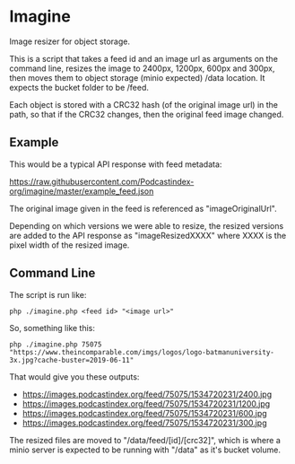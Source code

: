 # Imagine
Image resizer for object storage.

This is a script that takes a feed id and an image url as arguments on the command line, resizes the image to 2400px, 
1200px, 600px and 300px, then moves them to object storage (minio expected) /data location.  It expects the bucket 
folder to be /feed.

Each object is stored with a CRC32 hash (of the original image url) in the path, so that if the CRC32 changes, then
the original feed image changed.


## Example

This would be a typical API response with feed metadata:  

https://raw.githubusercontent.com/Podcastindex-org/imagine/master/example_feed.json

The original image given in the feed is referenced as "imageOriginalUrl".

Depending on which versions we were able to resize, the resized versions are added to the API response as 
"imageResizedXXXX" where XXXX is the pixel width of the resized image.


## Command Line

The script is run like:  

`php ./imagine.php <feed id> "<image url>"`

So, something like this:

`php ./imagine.php 75075 "https://www.theincomparable.com/imgs/logos/logo-batmanuniversity-3x.jpg?cache-buster=2019-06-11"`

That would give you these outputs:

- https://images.podcastindex.org/feed/75075/1534720231/2400.jpg
- https://images.podcastindex.org/feed/75075/1534720231/1200.jpg
- https://images.podcastindex.org/feed/75075/1534720231/600.jpg
- https://images.podcastindex.org/feed/75075/1534720231/300.jpg

The resized files are moved to "/data/feed/[id]/[crc32]", which is where a minio server is expected to be running 
with "/data" as it's bucket volume.
